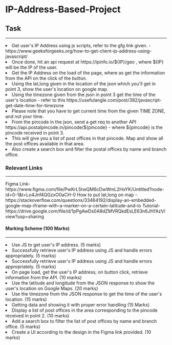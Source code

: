 # IP-Address-Based-Project

<h2>Task</h2>
<hr>
<li>Get user's IP Address using js scripts, refer to the gfg link given. 
- https://www.geeksforgeeks.org/how-to-get-client-ip-address-using-javascript/</li>
<li>Once done, hit an api request at https://ipinfo.io/${IP}/geo , where ${IP} will be the IP of the user.</li>
<li>Get the IP Address on the load of the page, where as get the information from the API on the click of the button.</li>
<li>Using the lat,long given in the location of the json which you'll get in point 3, show the user's location on google map.</li>
<li>Using the timezone given from the json in point 3 get the time of the user's location - refer to this https://usefulangle.com/post/382/javascript-get-date-time-for-timezone</li>
<li>Please note that you have to get current time from the given TIME ZONE, and not your time.</li>
<li>From the pincode in the json, send a get req to another API https://api.postalpincode.in/pincode/${pincode} - where ${pincode} is the pincode received in point 3.</li>
<li>This will give you a list of post offices in that pincode. Map and show all the post offices available in that area.</li>
<li>Also create a search box and filter the postal offices by name and branch office.</li>
<h3>Relevant Links</h3>
<hr>
Figma Link- https://www.figma.com/file/PwKrL5twQM6cDwWmL2HoYK/Untitled?node-id=0-1&t=Lo4Jnf4QGzxO0aCH-0
How to put lat,long on map - https://stackoverflow.com/questions/33464192/display-an-embedded-google-map-iframe-with-a-marker-on-a-certain-latitude-and-lo
Tutorial- https://drive.google.com/file/d/1pPgAwDs0A8dZMVRQkdEsLE63n6JhYAzV/view?usp=sharing

<h4>Marking Scheme (100 Marks)</h4>
<hr>
<li>Use JS to get user's IP address. (5 marks)
<li>Successfully retrieve user's IP address using JS and handle errors appropriately. (5 marks)
<li>Successfully retrieve user's IP address using JS and handle errors appropriately. (5 marks)
<li>On page load, get the user's IP address; on button click, retrieve information from the API. (10 marks)
<li>Use the latitude and longitude from the JSON response to show the user's location on Google Maps. (20 marks)
<li>Use the timezone from the JSON response to get the time of the user's location. (15 marks)
<li>Getting data and showing it with proper error handling (15 Marks)
<li>Display a list of post offices in the area corresponding to the pincode received in point 2. (10 marks)
<li>Add a search box to filter the list of post offices by name and branch office. (5 marks)
<li>Create a UI according to the design in the Figma link provided. (10 marks)
